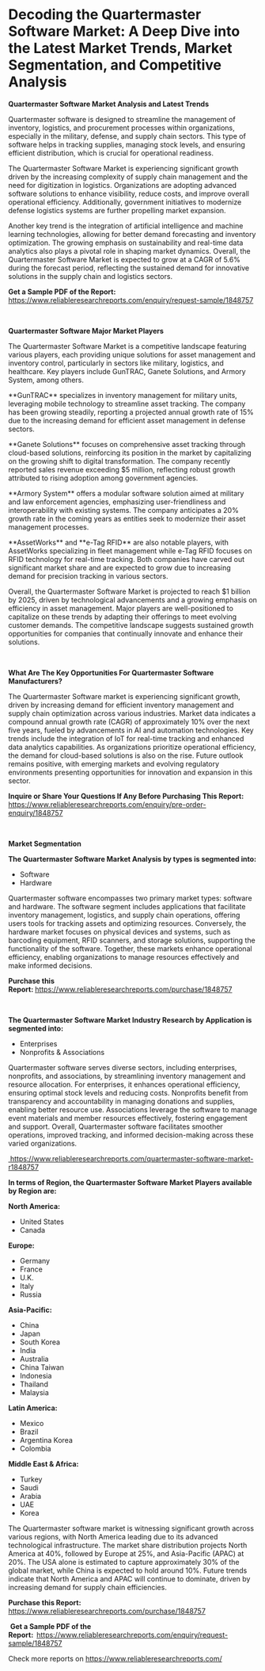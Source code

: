 <p><h1>Decoding the Quartermaster Software Market: A Deep Dive into the Latest Market Trends, Market Segmentation, and Competitive Analysis</h1></p><p><strong>Quartermaster Software Market Analysis and Latest Trends</strong></p>
<p><p>Quartermaster software is designed to streamline the management of inventory, logistics, and procurement processes within organizations, especially in the military, defense, and supply chain sectors. This type of software helps in tracking supplies, managing stock levels, and ensuring efficient distribution, which is crucial for operational readiness.</p><p>The Quartermaster Software Market is experiencing significant growth driven by the increasing complexity of supply chain management and the need for digitization in logistics. Organizations are adopting advanced software solutions to enhance visibility, reduce costs, and improve overall operational efficiency. Additionally, government initiatives to modernize defense logistics systems are further propelling market expansion.</p><p>Another key trend is the integration of artificial intelligence and machine learning technologies, allowing for better demand forecasting and inventory optimization. The growing emphasis on sustainability and real-time data analytics also plays a pivotal role in shaping market dynamics. Overall, the Quartermaster Software Market is expected to grow at a CAGR of 5.6% during the forecast period, reflecting the sustained demand for innovative solutions in the supply chain and logistics sectors.</p></p>
<p><strong>Get a Sample PDF of the Report:&nbsp;</strong> <a href="https://www.reliableresearchreports.com/enquiry/request-sample/1848757?utm_campaign=2222&utm_medium=2&utm_source=Github&utm_content=ia&utm_term=11032025&utm_id=quartermaster-software">https://www.reliableresearchreports.com/enquiry/request-sample/1848757</a></p>
<p>&nbsp;</p>
<p><strong>Quartermaster Software Major Market Players</strong></p>
<p><p>The Quartermaster Software Market is a competitive landscape featuring various players, each providing unique solutions for asset management and inventory control, particularly in sectors like military, logistics, and healthcare. Key players include GunTRAC, Ganete Solutions, and Armory System, among others.</p><p>**GunTRAC** specializes in inventory management for military units, leveraging mobile technology to streamline asset tracking. The company has been growing steadily, reporting a projected annual growth rate of 15% due to the increasing demand for efficient asset management in defense sectors.</p><p>**Ganete Solutions** focuses on comprehensive asset tracking through cloud-based solutions, reinforcing its position in the market by capitalizing on the growing shift to digital transformation. The company recently reported sales revenue exceeding $5 million, reflecting robust growth attributed to rising adoption among government agencies.</p><p>**Armory System** offers a modular software solution aimed at military and law enforcement agencies, emphasizing user-friendliness and interoperability with existing systems. The company anticipates a 20% growth rate in the coming years as entities seek to modernize their asset management processes.</p><p>**AssetWorks** and **e-Tag RFID** are also notable players, with AssetWorks specializing in fleet management while e-Tag RFID focuses on RFID technology for real-time tracking. Both companies have carved out significant market share and are expected to grow due to increasing demand for precision tracking in various sectors.</p><p>Overall, the Quartermaster Software Market is projected to reach $1 billion by 2025, driven by technological advancements and a growing emphasis on efficiency in asset management. Major players are well-positioned to capitalize on these trends by adapting their offerings to meet evolving customer demands. The competitive landscape suggests sustained growth opportunities for companies that continually innovate and enhance their solutions.</p></p>
<p>&nbsp;</p>
<p><strong>What Are The Key Opportunities For Quartermaster Software Manufacturers?</strong></p>
<p><p>The Quartermaster Software market is experiencing significant growth, driven by increasing demand for efficient inventory management and supply chain optimization across various industries. Market data indicates a compound annual growth rate (CAGR) of approximately 10% over the next five years, fueled by advancements in AI and automation technologies. Key trends include the integration of IoT for real-time tracking and enhanced data analytics capabilities. As organizations prioritize operational efficiency, the demand for cloud-based solutions is also on the rise. Future outlook remains positive, with emerging markets and evolving regulatory environments presenting opportunities for innovation and expansion in this sector.</p></p>
<p><strong>Inquire or Share Your Questions If Any Before Purchasing This Report:</strong> <a href="https://www.reliableresearchreports.com/enquiry/pre-order-enquiry/1848757?utm_campaign=2222&utm_medium=2&utm_source=Github&utm_content=ia&utm_term=11032025&utm_id=quartermaster-software">https://www.reliableresearchreports.com/enquiry/pre-order-enquiry/1848757</a></p>
<p>&nbsp;</p>
<p><strong>Market Segmentation</strong></p>
<p><strong>The Quartermaster Software Market Analysis by types is segmented into:</strong></p>
<p><ul><li>Software</li><li>Hardware</li></ul></p>
<p><p>Quartermaster software encompasses two primary market types: software and hardware. The software segment includes applications that facilitate inventory management, logistics, and supply chain operations, offering users tools for tracking assets and optimizing resources. Conversely, the hardware market focuses on physical devices and systems, such as barcoding equipment, RFID scanners, and storage solutions, supporting the functionality of the software. Together, these markets enhance operational efficiency, enabling organizations to manage resources effectively and make informed decisions.</p></p>
<p><strong>Purchase this Report:&nbsp;</strong><a href="https://www.reliableresearchreports.com/purchase/1848757?utm_campaign=2222&utm_medium=2&utm_source=Github&utm_content=ia&utm_term=11032025&utm_id=quartermaster-software">https://www.reliableresearchreports.com/purchase/1848757</a></p>
<p>&nbsp;</p>
<p><strong>The Quartermaster Software Market Industry Research by Application is segmented into:</strong></p>
<p><ul><li>Enterprises</li><li>Nonprofits & Associations</li></ul></p>
<p><p>Quartermaster software serves diverse sectors, including enterprises, nonprofits, and associations, by streamlining inventory management and resource allocation. For enterprises, it enhances operational efficiency, ensuring optimal stock levels and reducing costs. Nonprofits benefit from transparency and accountability in managing donations and supplies, enabling better resource use. Associations leverage the software to manage event materials and member resources effectively, fostering engagement and support. Overall, Quartermaster software facilitates smoother operations, improved tracking, and informed decision-making across these varied organizations.</p></p>
<p><a href="https://www.reliableresearchreports.com/quartermaster-software-market-r1848757?utm_campaign=2222&utm_medium=2&utm_source=Github&utm_content=ia&utm_term=11032025&utm_id=quartermaster-software">&nbsp;https://www.reliableresearchreports.com/quartermaster-software-market-r1848757</a></p>
<p><strong>In terms of Region, the Quartermaster Software Market Players available by Region are:</strong></p>
<p>
    <p> <strong> North America: </strong>
        <ul>
            <li>United States</li>
            <li>Canada</li>
        </ul>
        </p> 
    <p> <strong> Europe: </strong>
        <ul>
            <li>Germany</li>
            <li>France</li>
            <li>U.K.</li>
            <li>Italy</li>
            <li>Russia</li>
        </ul>
        </p> 
    <p> <strong> Asia-Pacific: </strong>
        <ul>
            <li>China</li>
            <li>Japan</li>
            <li>South Korea</li>
            <li>India</li>
            <li>Australia</li>
            <li>China Taiwan</li>
            <li>Indonesia</li>
            <li>Thailand</li>
            <li>Malaysia</li>
        </ul>
        </p> 
    <p> <strong> Latin America: </strong>
        <ul>
            <li>Mexico</li>
            <li>Brazil</li>
            <li>Argentina Korea</li>
            <li>Colombia</li>
        </ul>
        </p> 
    <p> <strong> Middle East & Africa: </strong>
        <ul>
            <li>Turkey</li>
            <li>Saudi</li>
            <li>Arabia</li>
            <li>UAE</li>
            <li>Korea</li>
        </ul>
    </p>
    </p>
<p><p>The Quartermaster software market is witnessing significant growth across various regions, with North America leading due to its advanced technological infrastructure. The market share distribution projects North America at 40%, followed by Europe at 25%, and Asia-Pacific (APAC) at 20%. The USA alone is estimated to capture approximately 30% of the global market, while China is expected to hold around 10%. Future trends indicate that North America and APAC will continue to dominate, driven by increasing demand for supply chain efficiencies.</p></p>
<p><strong>Purchase this Report: </strong><a href="https://www.reliableresearchreports.com/purchase/1848757?utm_campaign=2222&utm_medium=2&utm_source=Github&utm_content=ia&utm_term=11032025&utm_id=quartermaster-software">https://www.reliableresearchreports.com/purchase/1848757</a></p>
<p>&nbsp;<strong>Get a Sample PDF of the Report:&nbsp;&nbsp;</strong><a href="https://www.reliableresearchreports.com/enquiry/request-sample/1848757?utm_campaign=2222&utm_medium=2&utm_source=Github&utm_content=ia&utm_term=11032025&utm_id=quartermaster-software">https://www.reliableresearchreports.com/enquiry/request-sample/1848757</a></p>
<p><strong></strong></p>
<p>Check more reports on <a href="https://www.reliableresearchreports.com/?utm_campaign=2222&utm_medium=2&utm_source=Github&utm_content=ia&utm_term=11032025&utm_id=quartermaster-software">https://www.reliableresearchreports.com/</a></p>